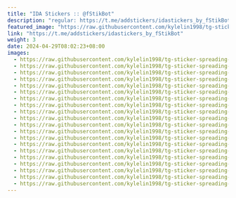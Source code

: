 ```yaml
---
title: "IDA Stickers :: @fStikBot"
description: "regular: https://t.me/addstickers/idastickers_by_fStikBot"
featured_image: "https://raw.githubusercontent.com/kylelin1998/tg-sticker-spreading-worldwide-images/main/img/e2743ba4-29d9-4cef-8fd4-1ce63bb12e84.jpg"
link: "https://t.me/addstickers/idastickers_by_fStikBot"
weight: 3
date: 2024-04-29T08:02:23+08:00
images:
  - https://raw.githubusercontent.com/kylelin1998/tg-sticker-spreading-worldwide-images/main/img/e2743ba4-29d9-4cef-8fd4-1ce63bb12e84.jpg
  - https://raw.githubusercontent.com/kylelin1998/tg-sticker-spreading-worldwide-images/main/img/72f14820-e4d1-4c52-97ab-c3211d1cd28f.jpg
  - https://raw.githubusercontent.com/kylelin1998/tg-sticker-spreading-worldwide-images/main/img/1acede1c-6c52-4ee5-968a-8a5d8540ee79.jpg
  - https://raw.githubusercontent.com/kylelin1998/tg-sticker-spreading-worldwide-images/main/img/1920ecf9-49ff-4257-acfa-13c419155f36.jpg
  - https://raw.githubusercontent.com/kylelin1998/tg-sticker-spreading-worldwide-images/main/img/eab6d779-417c-4efc-bb3e-94d44d3ceb67.jpg
  - https://raw.githubusercontent.com/kylelin1998/tg-sticker-spreading-worldwide-images/main/img/a9508659-356b-4723-88ba-49db4d6de8d2.jpg
  - https://raw.githubusercontent.com/kylelin1998/tg-sticker-spreading-worldwide-images/main/img/1bf3b7d3-309e-40bd-93f9-3e0e5000443b.jpg
  - https://raw.githubusercontent.com/kylelin1998/tg-sticker-spreading-worldwide-images/main/img/888dff7a-4dcc-4f4b-9b20-3b58568fea4b.jpg
  - https://raw.githubusercontent.com/kylelin1998/tg-sticker-spreading-worldwide-images/main/img/50b84152-037a-4c3a-a343-271e1bfe7ecb.jpg
  - https://raw.githubusercontent.com/kylelin1998/tg-sticker-spreading-worldwide-images/main/img/2635676d-068e-4964-9871-77776870540b.jpg
  - https://raw.githubusercontent.com/kylelin1998/tg-sticker-spreading-worldwide-images/main/img/4132fa46-3cde-40d4-a0b8-4f83f4f25dc2.jpg
  - https://raw.githubusercontent.com/kylelin1998/tg-sticker-spreading-worldwide-images/main/img/9bc3af37-9f83-45ac-91fb-c97eadbdcc8b.jpg
  - https://raw.githubusercontent.com/kylelin1998/tg-sticker-spreading-worldwide-images/main/img/c582e444-65d6-4fd1-99e4-573f62d846d1.jpg
  - https://raw.githubusercontent.com/kylelin1998/tg-sticker-spreading-worldwide-images/main/img/c13d6bdf-5450-474f-8875-23f9d1568781.jpg
  - https://raw.githubusercontent.com/kylelin1998/tg-sticker-spreading-worldwide-images/main/img/5c405b8d-7c10-4ac7-ac3a-63f3b8b971b0.jpg
  - https://raw.githubusercontent.com/kylelin1998/tg-sticker-spreading-worldwide-images/main/img/fa8f7c9b-3c79-4f06-a58b-a4873ed6dce8.jpg
  - https://raw.githubusercontent.com/kylelin1998/tg-sticker-spreading-worldwide-images/main/img/7e23a712-c61b-4478-8511-5400b264c083.jpg
  - https://raw.githubusercontent.com/kylelin1998/tg-sticker-spreading-worldwide-images/main/img/69417e81-8e43-41f8-8533-e5f585dc330c.jpg
  - https://raw.githubusercontent.com/kylelin1998/tg-sticker-spreading-worldwide-images/main/img/933e472e-f13b-42fe-9516-a86b38e781ae.jpg
  - https://raw.githubusercontent.com/kylelin1998/tg-sticker-spreading-worldwide-images/main/img/6dc11e72-0850-4089-826f-b62da9131984.jpg
---
```

